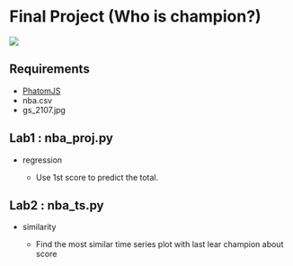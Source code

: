<h1>Final Project (Who is champion?)</h1>
<img src="http://p1.img.cctvpic.com/photoworkspace/contentimg/2016/06/10/2016061018325684558.jpg">
<p>
    <h2>Requirements</h2>   
    <ul class="mylist">
        <li><a href="http://phantomjs.org/download.html">PhatomJS</a></li>
        <li>nba.csv</li>
        <li>gs_2107.jpg</li>
    </ul>
    <h2>Lab1 : nba_proj.py</h2>   
    <ul class="mylist">
        <li>regression</li>
        <ul class="about">
            <li>Use 1st score to predict the total.</li>
        </ul>
    </ul>
    <h2>Lab2 : nba_ts.py</h2>
    <ul class="mylist">
        <li>similarity</li>   
        <ul class="about">
            <li>Find the most similar time series plot with last lear champion about score</li>
        </ul>
    </ul>
</p>
